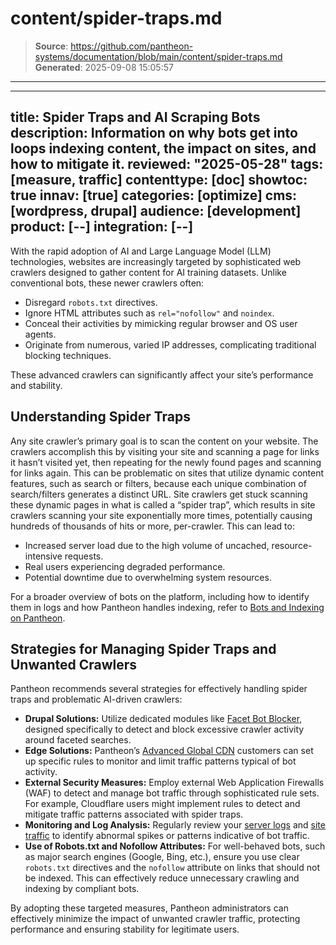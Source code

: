 # content/spider-traps.md

> **Source**: https://github.com/pantheon-systems/documentation/blob/main/content/spider-traps.md
> **Generated**: 2025-09-08 15:05:57

---

---
title: Spider Traps and AI Scraping Bots
description: Information on why bots get into loops indexing content, the impact on sites, and how to mitigate it.
reviewed: "2025-05-28"
tags: [measure, traffic]
contenttype: [doc]
showtoc: true
innav: [true]
categories: [optimize]
cms: [wordpress, drupal]
audience: [development]
product: [--]
integration: [--]
---

With the rapid adoption of AI and Large Language Model (LLM) technologies, websites are increasingly targeted by sophisticated web crawlers designed to gather content for AI training datasets. Unlike conventional bots, these newer crawlers often:

* Disregard `robots.txt` directives.
* Ignore HTML attributes such as `rel="nofollow"` and `noindex`.
* Conceal their activities by mimicking regular browser and OS user agents.
* Originate from numerous, varied IP addresses, complicating traditional blocking techniques.

These advanced crawlers can significantly affect your site’s performance and stability.

## Understanding Spider Traps

Any site crawler’s primary goal is to scan the content on your website. The crawlers accomplish this by visiting your site and scanning a page for links it hasn’t visited yet, then repeating for the newly found pages and scanning for links again. This can be problematic on sites that utilize dynamic content features, such as search or filters, because each unique combination of search/filters generates a distinct URL.  Site crawlers get stuck scanning these dynamic pages in what is called a “spider trap”, which results in site crawlers scanning your site exponentially more times, potentially causing hundreds of thousands of hits or more, per-crawler. This can lead to:

* Increased server load due to the high volume of uncached, resource-intensive requests.
* Real users experiencing degraded performance.
* Potential downtime due to overwhelming system resources.

For a broader overview of bots on the platform, including how to identify them in logs and how Pantheon handles indexing, refer to [Bots and Indexing on Pantheon](/bots-and-indexing).

## Strategies for Managing Spider Traps and Unwanted Crawlers

Pantheon recommends several strategies for effectively handling spider traps and problematic AI-driven crawlers:

* **Drupal Solutions:** Utilize dedicated modules like [Facet Bot Blocker](https://www.drupal.org/project/facet_bot_blocker), designed specifically to detect and block excessive crawler activity around faceted searches.
* **Edge Solutions:** Pantheon’s [Advanced Global CDN](/guides/agcdn) customers can set up specific rules to monitor and limit traffic patterns typical of bot activity.
* **External Security Measures:** Employ external Web Application Firewalls (WAF) to detect and manage bot traffic through sophisticated rule sets. For example, Cloudflare users might implement rules to detect and mitigate traffic patterns associated with spider traps.
* **Monitoring and Log Analysis:** Regularly review your [server logs](/guides/logs-pantheon) and [site traffic](/guides/account-mgmt/traffic) to identify abnormal spikes or patterns indicative of bot traffic.
* **Use of Robots.txt and Nofollow Attributes:** For well-behaved bots, such as major search engines (Google, Bing, etc.), ensure you use clear `robots.txt` directives and the `nofollow` attribute on links that should not be indexed. This can effectively reduce unnecessary crawling and indexing by compliant bots.

By adopting these targeted measures, Pantheon administrators can effectively minimize the impact of unwanted crawler traffic, protecting performance and ensuring stability for legitimate users.
